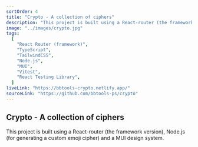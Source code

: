 ```yaml
---
sortOrder: 4
title: "Crypto - A collection of ciphers"
description: "This project is built using a React-router (the framework version), Node.js (for generating a custom emoji cipher) and a MUI design system."
image: "../images/crypto.jpg"
tags:
  [
    "React Router (framework)",
    "TypeScript",
    "TailwindCSS",
    "Node.js",
    "MUI",
    "Vitest",
    "React Testing Library",
  ]
liveLink: "https://bbtools-crypto.netlify.app/"
sourceLink: "https://github.com/bbtools-ps/crypto"
---
```


## Crypto - A collection of ciphers

This project is built using a React-router (the framework version), Node.js (for generating a custom emoji cipher) and a MUI design system.
